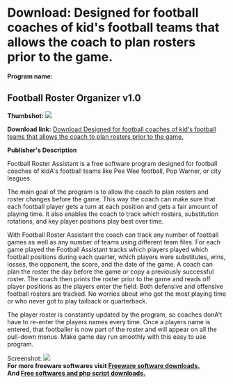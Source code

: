 # Download: Designed for football coaches of kid's football teams that allows the coach to plan rosters prior to the game.

**Program name:**

## Football Roster Organizer v1.0

  
**Thumbshot:** ![](http://www.freewarefiles.com/screenshot/fba10_md.gif)   
  
**Download link:** [Download Designed for football coaches of kid's football teams that allows the coach to plan rosters prior to the game.](http://freesoftwares.boysofts.com/Football-Roster-Organizer-V_program_22098.html)  
  


**Publisher's Description**  
  


Football Roster Assistant is a free software program designed for football coaches of kidA's football teams like Pee Wee football, Pop Warner, or city leagues. 

The main goal of the program is to allow the coach to plan rosters and roster changes before the game. This way the coach can make sure that each football player gets a turn at each position and gets a fair amount of playing time. It also enables the coach to track which rosters, substitution rotations, and key player positions play best over time. 

With Football Roster Assistant the coach can track any number of football games as well as any number of teams using different team files. For each game played the Football Assistant tracks which players played which football positions during each quarter, which players were substitutes, wins, losses, the opponent, the score, and the date of the game. A coach can plan the roster the day before the game or copy a previously successful roster. The coach then prints the roster prior to the game and reads off player positions as the players enter the field. Both defensive and offensive football rosters are tracked. No worries about who got the most playing time or who never got to play tailback or quarterback. 

The player roster is constantly updated by the program, so coaches donA't have to re-enter the players names every time. Once a players name is entered, that footballer is now part of the roster and will appear on all the pull-down menus. Make game day run smoothly with this easy to use program. 

  
  
Screenshot: ![](http://www.freewarefiles.com/screenshot/fba10.gif)   
**For more freeware softwares visit [Freeware software downloads.](http://freesoftwares.boysofts.com/)**   
**And [Free softwares and php script downloads.](http://www.boysofts.com/)**
